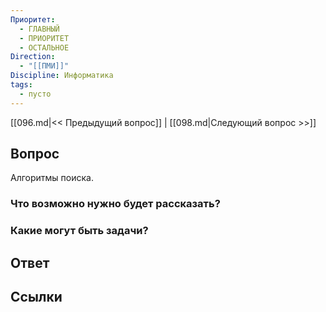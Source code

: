 ```yaml
---
Приоритет:
  - ГЛАВНЫЙ
  - ПРИОРИТЕТ
  - ОСТАЛЬНОЕ
Direction:
  - "[[ПМИ]]" 
Discipline: Информатика 
tags:
  - пусто
---
```

[[096.md|<< Предыдущий вопрос]] | [[098.md|Следующий вопрос >>]]
## Вопрос

Алгоритмы поиска.

### Что возможно нужно будет рассказать?

### Какие могут быть задачи?

## Ответ

## Ссылки
